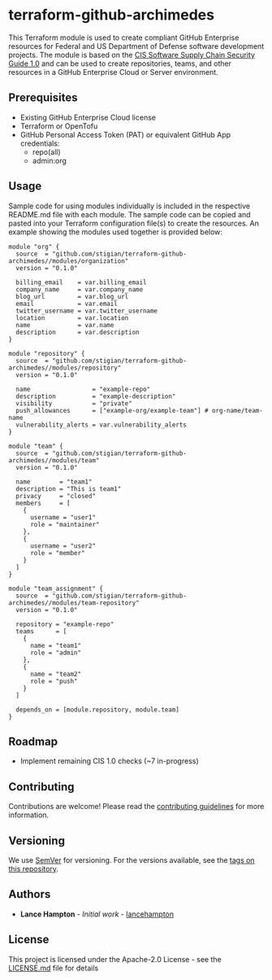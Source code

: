 # terraform-github-archimedes

This Terraform module is used to create compliant GitHub Enterprise resources for Federal and US Department of Defense software development projects. The module is based on the [CIS Software Supply Chain Security Guide 1.0](https://github.com/aquasecurity/chain-bench/blob/main/docs/CIS-Software-Supply-Chain-Security-Guide-v1.0.pdf) and can be used to create repositories, teams, and other resources in a GitHub Enterprise Cloud or Server environment.

## Prerequisites

- Existing GitHub Enterprise Cloud license
- Terraform or OpenTofu
- GitHub Personal Access Token (PAT) or equivalent GitHub App credentials:
    - repo(all)
    - admin:org

## Usage

Sample code for using modules individually is included in the respective README.md file with each module. The sample code can be copied and pasted into your Terraform configuration file(s) to create the resources. An example showing the modules used together is provided below:

```hcl
module "org" {
  source  = "github.com/stigian/terraform-github-archimedes//modules/organization"
  version = "0.1.0"

  billing_email    = var.billing_email
  company_name     = var.company_name
  blog_url         = var.blog_url
  email            = var.email
  twitter_username = var.twitter_username
  location         = var.location
  name             = var.name
  description      = var.description
}

module "repository" {
  source  = "github.com/stigian/terraform-github-archimedes//modules/repository"
  version = "0.1.0"

  name                 = "example-repo"
  description          = "example-description"
  visibility           = "private"
  push_allowances      = ["example-org/example-team"] # org-name/team-name
  vulnerability_alerts = var.vulnerability_alerts
}

module "team" {
  source  = "github.com/stigian/terraform-github-archimedes//modules/team"
  version = "0.1.0"

  name        = "team1"
  description = "This is team1"
  privacy     = "closed"
  members     = [
    {
      username = "user1"
      role = "maintainer"
    },
    {
      username = "user2"
      role = "member"
    }
  ]
}

module "team_assignment" {
  source  = "github.com/stigian/terraform-github-archimedes//modules/team-repository"
  version = "0.1.0"

  repository = "example-repo"
  teams      = [
    {
      name = "team1"
      role = "admin"
    },
    {
      name = "team2"
      role = "push"
    }
  ]

  depends_on = [module.repository, module.team]
}
```

## Roadmap

- Implement remaining CIS 1.0 checks (~7 in-progress)

## Contributing

Contributions are welcome! Please read the [contributing guidelines](.github/CONTRIBUTING.md) for more information.

## Versioning

We use [SemVer](http://semver.org/) for versioning. For the versions available, see the [tags on this repository](https://github.com/stigian/terraform-github-archimedes/tags).

## Authors

- __Lance Hampton__ - _Initial work_ - [lancehampton](https://github.com/lancehampton)

## License

This project is licensed under the Apache-2.0 License - see the [LICENSE.md](.github/LICENSE) file for details

